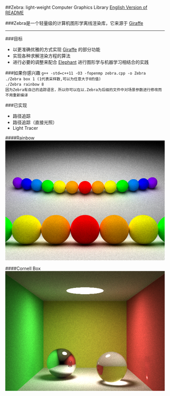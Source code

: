 ##Zebra: light-weight Computer Graphics Library
[English Version of README](./README.en.md)

###Zebra是一个轻量级的计算机图形学离线渲染库，它来源于 [Giraffe](https://www.github.com/UncP/Giraffe)

***

###目标
* 以更准确优雅的方式实现 [Giraffe](https://www.github.com/UncP/Giraffe) 的部分功能
* 实现各种求解渲染方程的算法
* 进行必要的调整来配合 [Elephant](https://www.github.com/UncP/Elephant) 进行图形学与机器学习相结合的实践

###如果你感兴趣
`g++ -std=c++11 -O3 -fopenmp zebra.cpp -o Zebra`  
`./Zebra box 1 (1代表采样数,可以为任意大于0的值)`  
`./Zebra rainbow 8`  
`因为Zebra有自己的追踪语言，所以你可以在以.Zebra为后缀的文件中对场景参数进行修改而不用重新编译`  

###已实现
* 路径追踪
* 路径追踪（直接光照）
* Light Tracer

####Rainbow
![](./image/rainbow.bmp)

####Cornell Box
![](./image/box.bmp)
